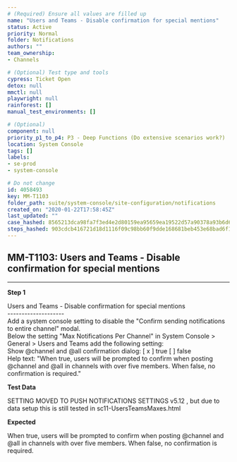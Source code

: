 ```yaml
---
# (Required) Ensure all values are filled up
name: "Users and Teams - Disable confirmation for special mentions"
status: Active
priority: Normal
folder: Notifications
authors: ""
team_ownership: 
- Channels

# (Optional) Test type and tools
cypress: Ticket Open
detox: null
mmctl: null
playwright: null
rainforest: []
manual_test_environments: []

# (Optional)
component: null
priority_p1_to_p4: P3 - Deep Functions (Do extensive scenarios work?)
location: System Console
tags: []
labels: 
- se-prod
- system-console

# Do not change
id: 4058493
key: MM-T1103
folder_path: suite/system-console/site-configuration/notifications
created_on: "2020-01-22T17:58:45Z"
last_updated: ""
case_hashed: 8565213dca98fa7f3ed4e2d80159ea95659ea19522d57a90378a93b6d676379df748519cda493e4e3be8a2096f49aeae
steps_hashed: 903cdcb416721d18d1116f09c98bb60f9dde168681beb453e68bad6f11299e580db4da3ee86f5c2aa5cfa2dcde585071
---
```


## MM-T1103: Users and Teams - Disable confirmation for special mentions

---

**Step 1**

Users and Teams - Disable confirmation for special mentions\
\--------------------\
Add a system console setting to disable the "Confirm sending notifications to entire channel" modal.\
Below the setting "Max Notifications Per Channel" in System Console > General > Users and Teams add the following setting:\
Show @channel and @all confirmation dialog: \[ x ] true \[ ] false\
Help text: "When true, users will be prompted to confirm when posting @channel and @all in channels with over five members. When false, no confirmation is required."

**Test Data**

SETTING MOVED TO PUSH NOTIFICATIONS SETTINGS v5.12 , but due to data setup this is still tested in sc11-UsersTeamsMaxes.html

**Expected**

When true, users will be prompted to confirm when posting @channel and @all in channels with over five members. When false, no confirmation is required.

